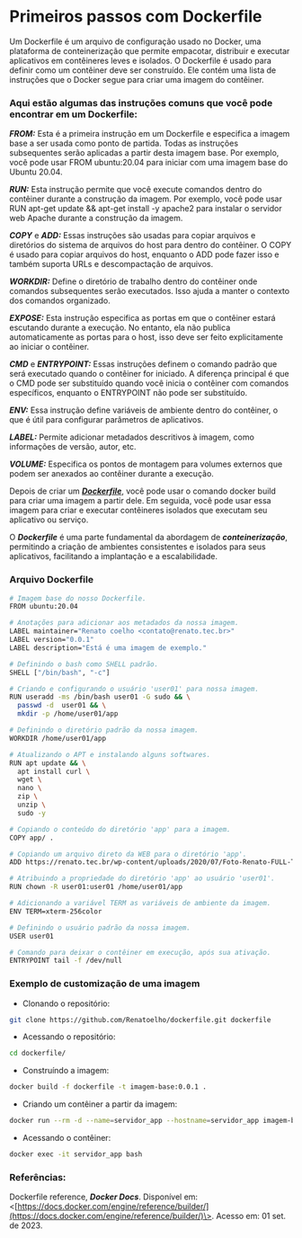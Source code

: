 # Primeiros passos com Dockerfile

Um Dockerfile é um arquivo de configuração usado no Docker, uma plataforma de conteinerização que permite empacotar, distribuir e executar aplicativos em contêineres leves e isolados. O Dockerfile é usado para definir como um contêiner deve ser construído. Ele contém uma lista de instruções que o Docker segue para criar uma imagem do contêiner.

### Aqui estão algumas das instruções comuns que você pode encontrar em um Dockerfile:

***FROM:*** Esta é a primeira instrução em um Dockerfile e especifica a imagem base a ser usada como ponto de partida. Todas as instruções subsequentes serão aplicadas a partir desta imagem base. Por exemplo, você pode usar FROM ubuntu:20.04 para iniciar com uma imagem base do Ubuntu 20.04.

***RUN:*** Esta instrução permite que você execute comandos dentro do contêiner durante a construção da imagem. Por exemplo, você pode usar RUN apt-get update && apt-get install -y apache2 para instalar o servidor web Apache durante a construção da imagem.

***COPY*** e ***ADD:*** Essas instruções são usadas para copiar arquivos e diretórios do sistema de arquivos do host para dentro do contêiner. O COPY é usado para copiar arquivos do host, enquanto o ADD pode fazer isso e também suporta URLs e descompactação de arquivos.

***WORKDIR:*** Define o diretório de trabalho dentro do contêiner onde comandos subsequentes serão executados. Isso ajuda a manter o contexto dos comandos organizado.

***EXPOSE:*** Esta instrução especifica as portas em que o contêiner estará escutando durante a execução. No entanto, ela não publica automaticamente as portas para o host, isso deve ser feito explicitamente ao iniciar o contêiner.

***CMD*** e ***ENTRYPOINT:*** Essas instruções definem o comando padrão que será executado quando o contêiner for iniciado. A diferença principal é que o CMD pode ser substituído quando você inicia o contêiner com comandos específicos, enquanto o ENTRYPOINT não pode ser substituído.

***ENV:*** Essa instrução define variáveis de ambiente dentro do contêiner, o que é útil para configurar parâmetros de aplicativos.

***LABEL:*** Permite adicionar metadados descritivos à imagem, como informações de versão, autor, etc.

***VOLUME:*** Especifica os pontos de montagem para volumes externos que podem ser anexados ao contêiner durante a execução.

Depois de criar um [***Dockerfile***](dockerfile), você pode usar o comando docker build para criar uma imagem a partir dele. Em seguida, você pode usar essa imagem para criar e executar contêineres isolados que executam seu aplicativo ou serviço.

O ***Dockerfile*** é uma parte fundamental da abordagem de ***conteinerização***, permitindo a criação de ambientes consistentes e isolados para seus aplicativos, facilitando a implantação e a escalabilidade.

### Arquivo Dockerfile

```bash
# Imagem base do nosso Dockerfile.
FROM ubuntu:20.04

# Anotações para adicionar aos metadados da nossa imagem.
LABEL maintainer="Renato coelho <contato@renato.tec.br>"
LABEL version="0.0.1"
LABEL description="Está é uma imagem de exemplo."

# Definindo o bash como SHELL padrão.
SHELL ["/bin/bash", "-c"]

# Criando e configurando o usuário 'user01' para nossa imagem.
RUN useradd -ms /bin/bash user01 -G sudo && \
  passwd -d  user01 && \
  mkdir -p /home/user01/app

# Definindo o diretório padrão da nossa imagem.
WORKDIR /home/user01/app

# Atualizando o APT e instalando alguns softwares.
RUN apt update && \
  apt install curl \
  wget \
  nano \
  zip \
  unzip \
  sudo -y

# Copiando o conteúdo do diretório 'app' para a imagem.
COPY app/ .

# Copiando um arquivo direto da WEB para o diretório 'app'.
ADD https://renato.tec.br/wp-content/uploads/2020/07/Foto-Renato-FULL-Tratadav4.jpg .

# Atribuindo a propriedade do diretório 'app' ao usuário 'user01'.
RUN chown -R user01:user01 /home/user01/app

# Adicionando a variável TERM as variáveis de ambiente da imagem.
ENV TERM=xterm-256color

# Definindo o usuário padrão da nossa imagem.
USER user01

# Comando para deixar o contêiner em execução, após sua ativação.
ENTRYPOINT tail -f /dev/null
```

### Exemplo de customização de uma imagem

+ Clonando o repositório:

```bash
git clone https://github.com/Renatoelho/dockerfile.git dockerfile
```

+ Acessando o repositório:

```bash
cd dockerfile/
```

+ Construíndo a imagem:

```bash
docker build -f dockerfile -t imagem-base:0.0.1 .
```

+ Criando um contêiner a partir da imagem:

```bash
docker run --rm -d --name=servidor_app --hostname=servidor_app imagem-base:0.0.1
```

+ Acessando o contêiner:

```bash
docker exec -it servidor_app bash
```

### Referências: 

Dockerfile reference, ***Docker Docs***. Disponível em: \<[https://docs.docker.com/engine/reference/builder/](https://docs.docker.com/engine/reference/builder/)\>. Acesso em: 01 set. de 2023.
